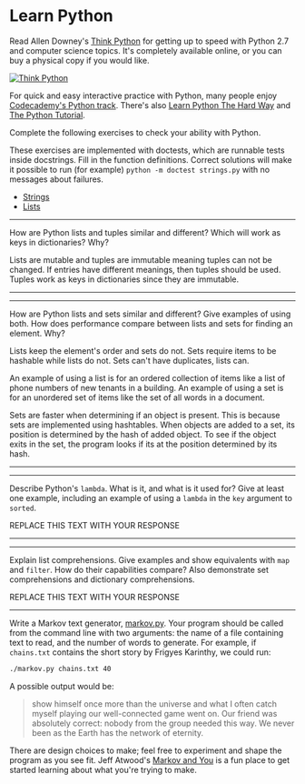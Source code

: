 # Learn Python

Read Allen Downey's [Think Python](http://www.greenteapress.com/thinkpython/) for getting up to speed with Python 2.7 and computer science topics. It's completely available online, or you can buy a physical copy if you would like.

[![Think Python](img/think_python.png)](http://www.greenteapress.com/thinkpython/)

For quick and easy interactive practice with Python, many people enjoy [Codecademy's Python track](http://www.codecademy.com/en/tracks/python). There's also [Learn Python The Hard Way](http://learnpythonthehardway.org/book/) and [The Python Tutorial](https://docs.python.org/2/tutorial/).

Complete the following exercises to check your ability with Python.

These exercises are implemented with doctests, which are runnable tests inside docstrings. Fill in the function definitions. Correct solutions will make it possible to run (for example) `python -m doctest strings.py` with no messages about failures.

 * [Strings](python/strings.py)
 * [Lists](python/lists.py)


---

How are Python lists and tuples similar and different? Which will work as keys in dictionaries? Why?

Lists are mutable and tuples are immutable meaning tuples can not be changed.  If entries have different meanings, then tuples should be used.  Tuples work as keys in dictionaries since they are immutable.

---


---

How are Python lists and sets similar and different? Give examples of using both. How does performance compare between lists and sets for finding an element. Why?

Lists keep the element's order and sets do not.  Sets require items to be hashable while lists do not.  Sets can't have duplicates, lists can.  

An example of using a list is for an ordered collection of items like a list of phone numbers of new tenants in a building.
An example of using a set is for an unordered set of items like the set of all words in a document.

Sets are faster when determining if an object is present.   This is because sets are implemented using hashtables.  When objects are added to a set, its position is determined by the hash of added object.  To see if the object exits in the set, the program looks if its at the position determined by its hash.  

---


---

Describe Python's `lambda`. What is it, and what is it used for? Give at least one example, including an example of using a `lambda` in the `key` argument to `sorted`.

REPLACE THIS TEXT WITH YOUR RESPONSE

---


---

Explain list comprehensions. Give examples and show equivalents with `map` and `filter`. How do their capabilities compare? Also demonstrate set comprehensions and dictionary comprehensions.

REPLACE THIS TEXT WITH YOUR RESPONSE

---


Write a Markov text generator, [markov.py](python/markov.py). Your program should be called from the command line with two arguments: the name of a file containing text to read, and the number of words to generate. For example, if `chains.txt` contains the short story by Frigyes Karinthy, we could run:

```bash
./markov.py chains.txt 40
```

A possible output would be:

> show himself once more than the universe and what I often catch myself playing our well-connected game went on. Our friend was absolutely correct: nobody from the group needed this way. We never been as the Earth has the network of eternity.

There are design choices to make; feel free to experiment and shape the program as you see fit. Jeff Atwood's [Markov and You](http://blog.codinghorror.com/markov-and-you/) is a fun place to get started learning about what you're trying to make.
